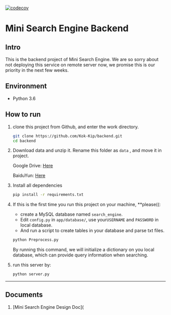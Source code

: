 [![codecov](https://codecov.io/gh/Kok-Kip/backend/branch/master/graph/badge.svg)](https://codecov.io/gh/Kok-Kip/backend)

# Mini Search Engine Backend

## Intro

This is the backend project of Mini Search Engine. We are so sorry about not deploying this service on remote server now, we promise this is our priority in the next few weeks.

## Environment

- Python 3.6

## How to run

1. clone this project from Github, and enter the work directory.

   ```bash
   git clone https://github.com/Kok-Kip/backend.git
   cd backend
   ```

2. Download data and unzip it. Rename this folder as `data` , and move it in project. 

   Google Drive: [Here](https://drive.google.com/open?id=1Y72TnaaSDWhSPBSQmMD4TjNzgO3JNf-f)

   BaiduYun: [Here](https://pan.baidu.com/s/1UcqWrrHqSU7azxWdeviJjg)

3. Install all dependencies

   ```bash
   pip install -r requirements.txt
   ```

4. If this is the first time you run this project on your machine, **please((:

   - create a MySQL database named `search_engine`. 
   - Edit `config.py` in `app/database/`, use your`USERNAME` and `PASSWORD` in local database.
   - And run a script to create tables in your database and parse txt files.

   ```bash
   python Preprocess.py
   ```

   By running this command, we will initialize a dictionary on you local database, which can provide query information when searching.

5. run this server by:

   ```bash
   python server.py
   ```

------

## Documents

1. [Mini Search Engine Design Doc](
